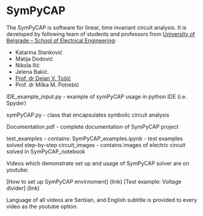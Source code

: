 # SymPyCAP

The SymPyCAP is software for linear, time invariant circuit analysis. It is developed by following team of students and professors from [University of Belgrade – School of Electrical Engineering](https://www.etf.bg.ac.rs): 

* Katarina Stanković
* Matija Dodović
* Nikola Ilić
* Jelena Bakić.
* [Prof. dr Dejan V. Tošić](http://home.etf.rs/~tosic/)
* Prof. dr Milka M. Potrebić

IDE_example_input.py - example of symPyCAP usage in python IDE (i.e. Spyder)

symPyCAP.py - class that encapsulates symbolic circuit analysis 

Documentation.pdf - complete documentation of SymPyCAP project

test_examples - contains:
               SymPyCAP_examples.ipynb - test examples solved step-by-step
               circuit_images - contains images of electric circuit solved in SymPyCAP_notebook 

Videos which demonstrate set up and usage of SymPyCAP solver are on youtube:

[How to set up SymPyCAP envirnoment] (link)
[Test example: Voltage divider] (link)

Language of all videos are Serbian, and English subtitle is provided to every video as the youtube option.

